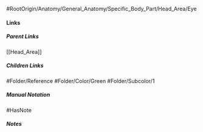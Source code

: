#RootOrigin/Anatomy/General_Anatomy/Specific_Body_Part/Head_Area/Eye
#### Links
##### Parent Links
[[Head_Area]]
##### Children Links
#Folder/Reference
#Folder/Color/Green
#Folder/Subcolor/1
##### Manual Notation

#HasNote
##### Notes